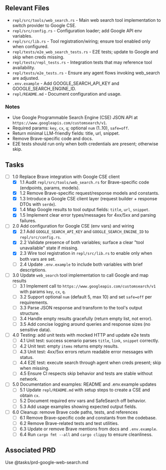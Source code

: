 ## Relevant Files

- `repl/src/tools/web_search.rs` - Main web search tool implementation to switch provider to Google CSE.
- `repl/src/config.rs` - Configuration loader; add Google API env variables.
- `repl/src/lib.rs` - Tool registration/wiring; ensure tool enabled only when configured.
- `repl/tests/e2e_web_search_tests.rs` - E2E tests; update to Google and skip when creds missing.
- `repl/tests/repl_tests.rs` - Integration tests that may reference tool availability.
- `repl/tests/e2e_tests.rs` - Ensure any agent flows invoking web_search are adjusted.
- `.env.example` - Add GOOGLE_SEARCH_API_KEY and GOOGLE_SEARCH_ENGINE_ID.
- `repl/README.md` - Document configuration and usage.

### Notes

- Use Google Programmable Search Engine (CSE) JSON API at `https://www.googleapis.com/customsearch/v1`.
- Required params: `key`, `cx`, `q`; optional `num` (1..10), `safe=off`.
- Return minimal LLM-friendly fields: title, url, snippet.
- Remove Brave-specific code and docs.
- E2E tests should run only when both credentials are present; otherwise skip.

## Tasks

- [ ] 1.0 Replace Brave integration with Google CSE client
  - [x] 1.1 Audit `repl/src/tools/web_search.rs` for Brave-specific code (endpoints, params, models).
  - [x] 1.2 Remove Brave-specific request/response models and constants.
  - [x] 1.3 Introduce a Google CSE client layer (request builder + response DTOs with `serde`).
  - [x] 1.4 Map Google results to tool output fields: `title`, `url`, `snippet`.
  - [x] 1.5 Implement clear error types/messages for 4xx/5xx and parsing failures.

- [ ] 2.0 Add configuration for Google CSE (env vars) and wiring
  - [x] 2.1 Add `GOOGLE_SEARCH_API_KEY` and `GOOGLE_SEARCH_ENGINE_ID` to `repl/src/config.rs`.
  - [x] 2.2 Validate presence of both variables; surface a clear "tool unavailable" state if missing.
  - [x] 2.3 Wire tool registration in `repl/src/lib.rs` to enable only when both vars are set.
  - [ ] 2.4 Update `.env.example` to include both variables with brief descriptions.

- [ ] 3.0 Update `web_search` tool implementation to call Google and map results
  - [ ] 3.1 Implement call to `https://www.googleapis.com/customsearch/v1` with params `key`, `cx`, `q`.
  - [ ] 3.2 Support optional `num` (default 5, max 10) and set `safe=off` per requirements.
  - [ ] 3.3 Parse JSON response and transform to the tool's output structure.
  - [ ] 3.4 Handle empty results gracefully (return empty list, not error).
  - [ ] 3.5 Add concise logging around queries and response sizes (no sensitive data).

- [ ] 4.0 Testing: add unit tests with mocked HTTP and update e2e tests
  - [ ] 4.1 Unit test: success scenario parses `title`, `link`, `snippet` correctly.
  - [ ] 4.2 Unit test: empty `items` returns empty results.
  - [ ] 4.3 Unit test: 4xx/5xx errors return readable error messages with status.
  - [ ] 4.4 E2E test: execute search through agent when creds present; skip when missing.
  - [ ] 4.5 Ensure CI respects skip behavior and tests are stable without network.

- [ ] 5.0 Documentation and examples: README and .env.example updates
  - [ ] 5.1 Update `repl/README.md` with setup steps to create a CSE and obtain `cx`.
  - [ ] 5.2 Document required env vars and SafeSearch off behavior.
  - [ ] 5.3 Add usage examples showing expected output fields.

- [ ] 6.0 Cleanup: remove Brave code paths, tests, and references
  - [ ] 6.1 Remove Brave-specific code and constants from the codebase.
  - [ ] 6.2 Remove Brave-related tests and test utilities.
  - [ ] 6.3 Update or remove Brave mentions from docs and `.env.example`.
  - [ ] 6.4 Run `cargo fmt --all` and `cargo clippy` to ensure cleanliness.

## Associated PRD

Use @tasks/prd-google-web-search.md
